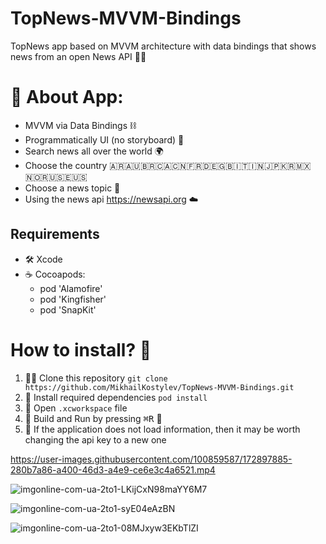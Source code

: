 # TopNews-MVVM-Bindings
TopNews app based on MVVM architecture with data bindings that shows news from an open News API 📰🔥

# 📲 About App:
- MVVM via Data Bindings ⛓
- Programmatically UI (no storyboard) 🚮
- Search news all over the world 🌍
- Choose the country 🇦🇷🇦🇺🇧🇷🇨🇦🇨🇳🇫🇷🇩🇪🇬🇧🇮🇹🇮🇳🇯🇵🇰🇷🇲🇽🇳🇴🇷🇺🇸🇪🇺🇸
- Choose a news topic 💬
- Using the news api https://newsapi.org ☁️

## Requirements
* 🛠 Xcode 
* ☕️ Cocoapods: 
  - pod 'Alamofire' 
  - pod 'Kingfisher'
  - pod 'SnapKit'

# How to install? 🤔
1. 👯‍♀️ Clone this repository
`git clone https://github.com/MikhailKostylev/TopNews-MVVM-Bindings.git`
2. 💽 Install required dependencies
`pod install`
3. 🍾 Open `.xcworkspace` file
4. 🔨 Build and Run by pressing <kbd>⌘R</kbd> 🏃
5. 🔑 If the application does not load information, then it may be worth changing the api key to a new one

https://user-images.githubusercontent.com/100859587/172897885-280b7a86-a400-46d3-a4e9-ce6e3c4a6521.mp4

![imgonline-com-ua-2to1-LKijCxN98maYY6M7](https://user-images.githubusercontent.com/100859587/172900567-8d7d5906-956c-491f-90c7-29f634cfad5b.jpg)

![imgonline-com-ua-2to1-syE04eAzBN](https://user-images.githubusercontent.com/100859587/172900516-d9885b05-0f5e-4b28-bcfe-241ecebdbcf9.jpg)

![imgonline-com-ua-2to1-08MJxyw3EKbTlZI](https://user-images.githubusercontent.com/100859587/172900555-23d2b86e-aa7d-46de-8d12-7eee1f0c5fb0.jpg)
